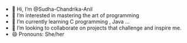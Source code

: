 - 👋 Hi, I’m @Sudha-Chandrika-Anil
- 👀 I’m interested in mastering the art of programming
- 🌱 I’m currently learning C programming , Java ...
- 💞️ I’m looking to collaborate on projects that challenge and inspire me.
- 😄 Pronouns: She/her


<!---
Sudha-Chandrika-Anil/Sudha-Chandrika-Anil is a ✨ special ✨ repository because its `README.md` (this file) appears on your GitHub profile.
You can click the Preview link to take a look at your changes.
--->
